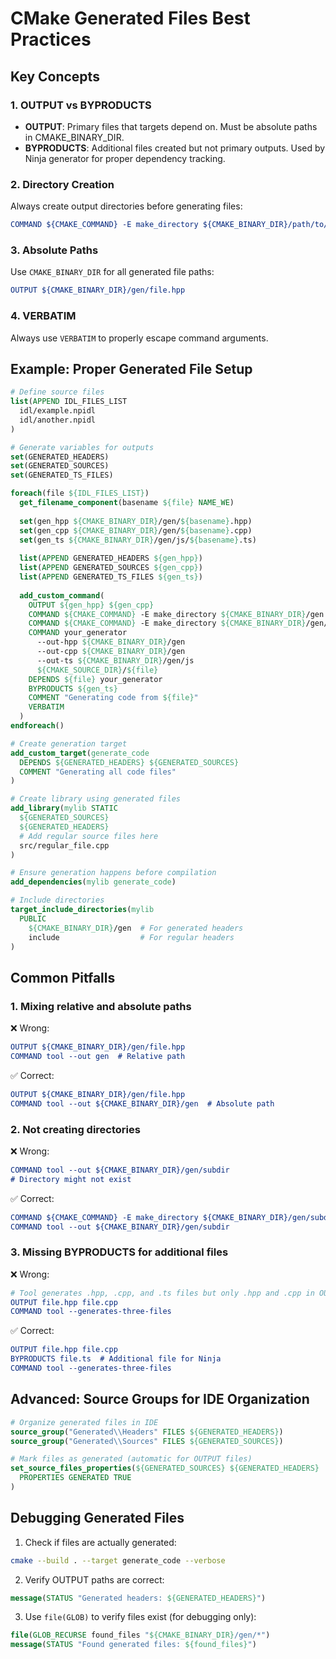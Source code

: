 # CMake Generated Files Best Practices

## Key Concepts

### 1. OUTPUT vs BYPRODUCTS
- **OUTPUT**: Primary files that targets depend on. Must be absolute paths in CMAKE_BINARY_DIR.
- **BYPRODUCTS**: Additional files created but not primary outputs. Used by Ninja generator for proper dependency tracking.

### 2. Directory Creation
Always create output directories before generating files:
```cmake
COMMAND ${CMAKE_COMMAND} -E make_directory ${CMAKE_BINARY_DIR}/path/to/output
```

### 3. Absolute Paths
Use `CMAKE_BINARY_DIR` for all generated file paths:
```cmake
OUTPUT ${CMAKE_BINARY_DIR}/gen/file.hpp
```

### 4. VERBATIM
Always use `VERBATIM` to properly escape command arguments.

## Example: Proper Generated File Setup

```cmake
# Define source files
list(APPEND IDL_FILES_LIST 
  idl/example.npidl 
  idl/another.npidl
)

# Generate variables for outputs
set(GENERATED_HEADERS)
set(GENERATED_SOURCES)
set(GENERATED_TS_FILES)

foreach(file ${IDL_FILES_LIST})
  get_filename_component(basename ${file} NAME_WE)
  
  set(gen_hpp ${CMAKE_BINARY_DIR}/gen/${basename}.hpp)
  set(gen_cpp ${CMAKE_BINARY_DIR}/gen/${basename}.cpp)
  set(gen_ts ${CMAKE_BINARY_DIR}/gen/js/${basename}.ts)
  
  list(APPEND GENERATED_HEADERS ${gen_hpp})
  list(APPEND GENERATED_SOURCES ${gen_cpp})
  list(APPEND GENERATED_TS_FILES ${gen_ts})
  
  add_custom_command(
    OUTPUT ${gen_hpp} ${gen_cpp}
    COMMAND ${CMAKE_COMMAND} -E make_directory ${CMAKE_BINARY_DIR}/gen
    COMMAND ${CMAKE_COMMAND} -E make_directory ${CMAKE_BINARY_DIR}/gen/js
    COMMAND your_generator
      --out-hpp ${CMAKE_BINARY_DIR}/gen
      --out-cpp ${CMAKE_BINARY_DIR}/gen
      --out-ts ${CMAKE_BINARY_DIR}/gen/js
      ${CMAKE_SOURCE_DIR}/${file}
    DEPENDS ${file} your_generator
    BYPRODUCTS ${gen_ts}
    COMMENT "Generating code from ${file}"
    VERBATIM
  )
endforeach()

# Create generation target
add_custom_target(generate_code
  DEPENDS ${GENERATED_HEADERS} ${GENERATED_SOURCES}
  COMMENT "Generating all code files"
)

# Create library using generated files
add_library(mylib STATIC
  ${GENERATED_SOURCES}
  ${GENERATED_HEADERS}
  # Add regular source files here
  src/regular_file.cpp
)

# Ensure generation happens before compilation
add_dependencies(mylib generate_code)

# Include directories
target_include_directories(mylib
  PUBLIC 
    ${CMAKE_BINARY_DIR}/gen  # For generated headers
    include                  # For regular headers
)
```

## Common Pitfalls

### 1. Mixing relative and absolute paths
❌ Wrong:
```cmake
OUTPUT ${CMAKE_BINARY_DIR}/gen/file.hpp
COMMAND tool --out gen  # Relative path
```

✅ Correct:
```cmake
OUTPUT ${CMAKE_BINARY_DIR}/gen/file.hpp
COMMAND tool --out ${CMAKE_BINARY_DIR}/gen  # Absolute path
```

### 2. Not creating directories
❌ Wrong:
```cmake
COMMAND tool --out ${CMAKE_BINARY_DIR}/gen/subdir
# Directory might not exist
```

✅ Correct:
```cmake
COMMAND ${CMAKE_COMMAND} -E make_directory ${CMAKE_BINARY_DIR}/gen/subdir
COMMAND tool --out ${CMAKE_BINARY_DIR}/gen/subdir
```

### 3. Missing BYPRODUCTS for additional files
❌ Wrong:
```cmake
# Tool generates .hpp, .cpp, and .ts files but only .hpp and .cpp in OUTPUT
OUTPUT file.hpp file.cpp
COMMAND tool --generates-three-files
```

✅ Correct:
```cmake
OUTPUT file.hpp file.cpp
BYPRODUCTS file.ts  # Additional file for Ninja
COMMAND tool --generates-three-files
```

## Advanced: Source Groups for IDE Organization

```cmake
# Organize generated files in IDE
source_group("Generated\\Headers" FILES ${GENERATED_HEADERS})
source_group("Generated\\Sources" FILES ${GENERATED_SOURCES})

# Mark files as generated (automatic for OUTPUT files)
set_source_files_properties(${GENERATED_SOURCES} ${GENERATED_HEADERS}
  PROPERTIES GENERATED TRUE
)
```

## Debugging Generated Files

1. Check if files are actually generated:
```bash
cmake --build . --target generate_code --verbose
```

2. Verify OUTPUT paths are correct:
```cmake
message(STATUS "Generated headers: ${GENERATED_HEADERS}")
```

3. Use `file(GLOB)` to verify files exist (for debugging only):
```cmake
file(GLOB_RECURSE found_files "${CMAKE_BINARY_DIR}/gen/*")
message(STATUS "Found generated files: ${found_files}")
```
